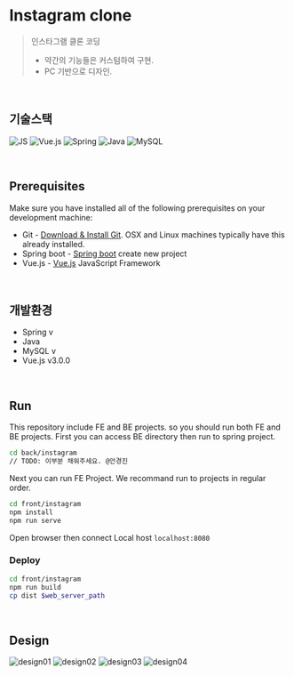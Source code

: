 # Instagram clone

> 인스타그램 클론 코딩
> - 약간의 기능들은 커스텀하여 구현.
> - PC 기반으로 디자인.

<br>

## 기술스택

![JS](https://img.shields.io/badge/JavaScript-F7DF1E?style=flat-square&logo=JavaScript&logoColor=black)
![Vue.js](https://img.shields.io/badge/Vue.js-4FC08D?style=flat-square&logo=Vue.js&logoColor=white)
![Spring](https://img.shields.io/badge/Spring-6DB33F?style=flat-square&logo=Spring&logoColor=white)
![Java](https://img.shields.io/badge/Java-007396?style=flat-square&logo=Java&logoColor=white)
![MySQL](https://img.shields.io/badge/MySQL-4479A1?style=flat-square&logo=MySQL&logoColor=white)

<br>

## Prerequisites

Make sure you have installed all of the following prerequisites on your development machine:

-   Git - [Download & Install Git](https://git-scm.com/downloads). OSX and Linux machines typically have this already installed.
-   Spring boot - [Spring boot](https://start.spring.io/) create new project
-   Vue.js - [Vue.js](https://kr.vuejs.org/) JavaScript Framework

<br>

## 개발환경

- Spring v
- Java
- MySQL v
- Vue.js v3.0.0

<br>

## Run

This repository include FE and BE projects. so you should run both FE and BE projects.
First you can access BE directory then run to spring project.

```bash
cd back/instagram
// TODO: 이부분 채워주세요. @안경진
```

Next you can run FE Project. We recommand run to projects in regular order.

```bash
cd front/instagram
npm install
npm run serve
```

Open browser then connect Local host `localhost:8080`

### Deploy 

```bash
cd front/instagram
npm run build
cp dist $web_server_path
```

<br>

## Design
![design01](./instagram_img01.jpg)
![design02](./instagram_img02.jpg)
![design03](./instagram_img03.jpg)
![design04](./instagram_img04.jpg)
